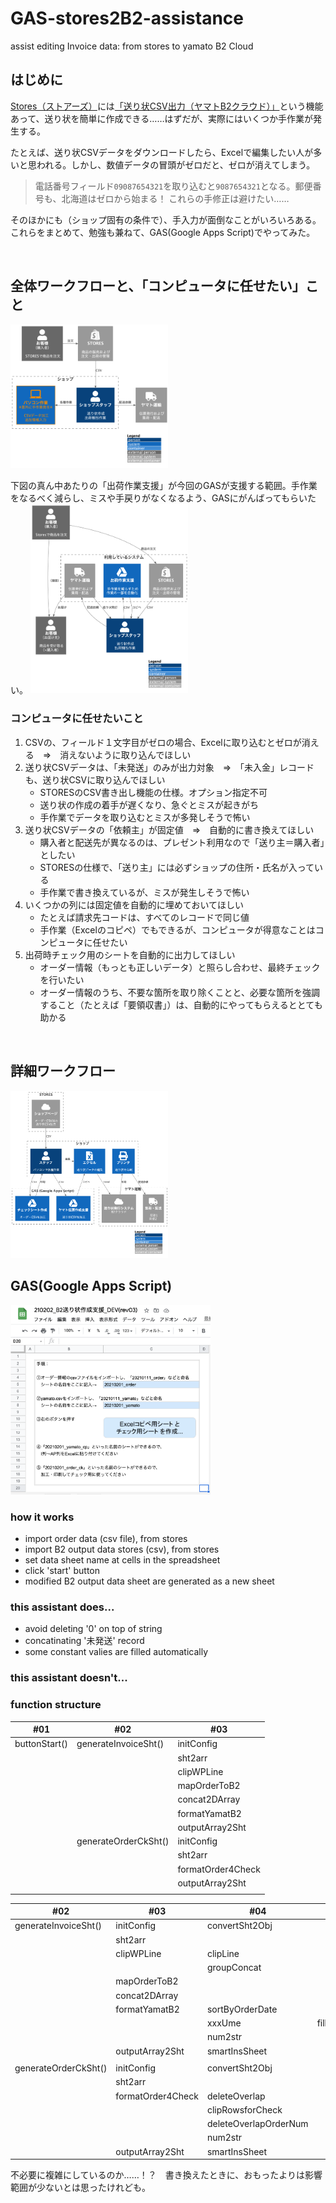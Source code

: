# GAS-stores2B2-assistance
assist editing Invoice data: from stores to yamato B2 Cloud

## はじめに

[Stores（ストアーズ）](https://stores.jp/ec)には[「送り状CSV出力（ヤマトB2クラウド）」](https://officialmag.stores.jp/entry/kaigyou/kinou-okurijo-yamato)という機能あって、送り状を簡単に作成できる……はずだが、実際にはいくつか手作業が発生する。

たとえば、送り状CSVデータをダウンロードしたら、Excelで編集したい人が多いと思われる。しかし、数値データの冒頭がゼロだと、ゼロが消えてしまう。

> 電話番号フィールド`09087654321`を取り込むと`9087654321`となる。郵便番号も、北海道はゼロから始まる！ これらの手修正は避けたい……

そのほかにも（ショップ固有の条件で）、手入力が面倒なことがいろいろある。これらをまとめて、勉強も兼ねて、GAS(Google Apps Script)でやってみた。

<br>

## 全体ワークフローと、「コンピュータに任せたい」こと


<img src="https://raw.githubusercontent.com/hnsol/GAS-stores2B2-assistance/main/images/DaaC/C4_Context_before.png" width=50%>


下図の真ん中あたりの「出荷作業支援」が今回のGASが支援する範囲。手作業をなるべく減らし、ミスや手戻りがなくなるよう、GASにがんばってもらいたい。
<img src="https://github.com/hnsol/GAS-stores2B2-assistance/blob/main/images/DaaC/C4_Context.png" width=50%>


### コンピュータに任せたいこと

1. CSVの、フィールド１文字目がゼロの場合、Excelに取り込むとゼロが消える　⇒　消えないように取り込んでほしい
2. 送り状CSVデータは、「未発送」のみが出力対象　⇒　「未入金」レコードも、送り状CSVに取り込んでほしい
    - STORESのCSV書き出し機能の仕様。オプション指定不可
    - 送り状の作成の着手が遅くなり、急ぐとミスが起きがち
    - 手作業でデータを取り込むとミスが多発しそうで怖い
3. 送り状CSVデータの「依頼主」が固定値　⇒　自動的に書き換えてほしい
    - 購入者と配送先が異なるのは、プレゼント利用なので「送り主＝購入者」としたい
    - STORESの仕様で、「送り主」には必ずショップの住所・氏名が入っている
    - 手作業で書き換えているが、ミスが発生しそうで怖い
4. いくつかの列には固定値を自動的に埋めておいてほしい
    - たとえば請求先コードは、すべてのレコードで同じ値
    - 手作業（Excelのコピペ）でもできるが、コンピュータが得意なことはコンピュータに任せたい
5. 出荷時チェック用のシートを自動的に出力してほしい
    - オーダー情報（もっとも正しいデータ）と照らし合わせ、最終チェックを行いたい
    - オーダー情報のうち、不要な箇所を取り除くことと、必要な箇所を強調すること（たとえば「要領収書」）は、自動的にやってもらえるととても助かる

<br>

## 詳細ワークフロー

<img src="https://github.com/hnsol/GAS-stores2B2-assistance/blob/main/images/DaaC/C4_Container.png" width=50%>


## GAS(Google Apps Script)

<img src="https://github.com/hnsol/GAS-stores2B2-assistance/blob/main/images/SS_configsheet.png" width="320px">


### how it works

- import order data (csv file), from stores
- import B2 output data stores (csv), from stores
- set data sheet name at cells in the spreadsheet
- click 'start' button
- modified B2 output data sheet are generated as a new sheet

### this assistant does...

- avoid deleting '0' on top of string
- concatinating '未発送' record
- some constant valies are filled automatically


### this assistant doesn't...

### function structure


| #01           | #02                  | #03               |
| ------------- | -------------------- | ----------------- |
| buttonStart() | generateInvoiceSht() | initConfig        |
|               |                      | sht2arr           |
|               |                      | clipWPLine        |
|               |                      | mapOrderToB2      |
|               |                      | concat2DArray     |
|               |                      | formatYamatB2     |
|               |                      | outputArray2Sht   |
|               | generateOrderCkSht() | initConfig        |
|               |                      | sht2arr           |
|               |                      | formatOrder4Check |
|               |                      | outputArray2Sht   |
|               |                      |                   |

| #02                  | #03               | #04                   | #05            |
| -------------------- | ----------------- | --------------------- | -------------- |
| generateInvoiceSht() | initConfig        | convertSht2Obj        |                |
|                      | sht2arr           |                       |                |
|                      | clipWPLine        | clipLine              |                |
|                      |                   | groupConcat           |                |
|                      | mapOrderToB2      |                       |                |
|                      | concat2DArray     |                       |                |
|                      | formatYamatB2     | sortByOrderDate       |                |
|                      |                   | xxxUme                | fillConstValue |
|                      |                   | num2str               |                |
|                      | outputArray2Sht   | smartInsSheet         |                |
|                      |                   |                       |                |
| generateOrderCkSht() | initConfig        | convertSht2Obj        |                |
|                      | sht2arr           |                       |                |
|                      | formatOrder4Check | deleteOverlap         |                |
|                      |                   | clipRowsforCheck      |                |
|                      |                   | deleteOverlapOrderNum |                |
|                      |                   | num2str               |                |
|                      | outputArray2Sht   | smartInsSheet         |                |

不必要に複雑にしているのか……！？　書き換えたときに、おもったよりは影響範囲が少ないとは思ったけれども。

